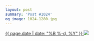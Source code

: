```yaml
---
layout: post
summary: 'Post #1024'
og_image: 1024-1280.jpg
---
```


<p>
 <time>
  <a href="/1024">
   {{ page.date | date: "%B %-d, %Y" }}
  </a>
 </time>
 <a href="/1024">
  <img data-taken="10/25/2019" sizes="(min-width: 700px) 50vw, calc(100vw - 2rem)" src="{{ site.assets_url }}/1024-640.jpg" srcset="{{ site.assets_url }}/1024-320.jpg 320w, {{ site.assets_url }}/1024-640.jpg 640w, {{ site.assets_url }}/1024-960.jpg 960w, {{ site.assets_url }}/1024-1280.jpg 1280w"/>
 </a>
</p>
